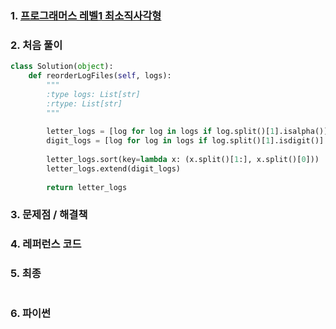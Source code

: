### 1.  [프로그래머스 레벨1 최소직사각형](https://school.programmers.co.kr/learn/courses/30/lessons/86491)

### 2. 처음 풀이

``` python
class Solution(object):
    def reorderLogFiles(self, logs):
        """
        :type logs: List[str]
        :rtype: List[str]
        """
        
        letter_logs = [log for log in logs if log.split()[1].isalpha()]
        digit_logs = [log for log in logs if log.split()[1].isdigit()]
        
        letter_logs.sort(key=lambda x: (x.split()[1:], x.split()[0]))        
        letter_logs.extend(digit_logs)
        
        return letter_logs
```

### 3. 문제점 / 해결책

### 4. 레퍼런스 코드

### 5. 최종

``` python

```

### 6. 파이썬
<!--stackedit_data:
eyJoaXN0b3J5IjpbMjA0NTAzMjI2XX0=
-->